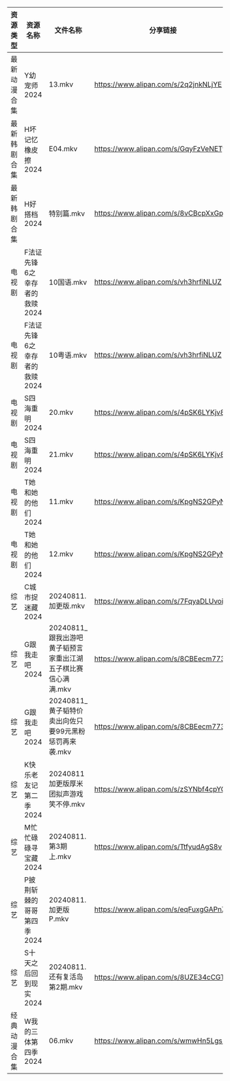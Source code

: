 | 资源类型   | 资源名称              | 文件名称                                  | 分享链接                                 | 更新时间                |
| ------ | ----------------- | ------------------------------------- | ------------------------------------ | ------------------- |
| 最新动漫合集 | Y幼宠师2024          | 13.mkv                                | https://www.alipan.com/s/2q2jnkNLjYE | 2024-08-11 12:10:39 |
| 最新韩剧合集 | H坏记忆橡皮擦2024       | E04.mkv                               | https://www.alipan.com/s/GqyFzVeNETy | 2024-08-11 12:05:37 |
| 最新韩剧合集 | H好搭档2024          | 特别篇.mkv                               | https://www.alipan.com/s/8vCBcpXxGp9 | 2024-08-11 12:05:40 |
| 电视剧    | F法证先锋6之幸存者的救赎2024 | 10国语.mkv                              | https://www.alipan.com/s/vh3hrfiNLUZ | 2024-08-11 14:05:41 |
| 电视剧    | F法证先锋6之幸存者的救赎2024 | 10粤语.mkv                              | https://www.alipan.com/s/vh3hrfiNLUZ | 2024-08-11 14:05:41 |
| 电视剧    | S四海重明2024         | 20.mkv                                | https://www.alipan.com/s/4pSK6LYKjv8 | 2024-08-11 19:06:29 |
| 电视剧    | S四海重明2024         | 21.mkv                                | https://www.alipan.com/s/4pSK6LYKjv8 | 2024-08-11 19:06:29 |
| 电视剧    | T她和她的他们2024       | 11.mkv                                | https://www.alipan.com/s/KpgNS2GPyN5 | 2024-08-11 14:07:10 |
| 电视剧    | T她和她的他们2024       | 12.mkv                                | https://www.alipan.com/s/KpgNS2GPyN5 | 2024-08-11 14:07:10 |
| 综艺     | C城市捉迷藏2024        | 20240811.加更版.mkv                      | https://www.alipan.com/s/7FqyaDLUvoi | 2024-08-11 14:08:18 |
| 综艺     | G跟我走吧2024         | 20240811_跟我出游吧黄子韬预言家重出江湖五子棋比赛信心满满.mkv | https://www.alipan.com/s/8CBEecm773h | 2024-08-11 14:08:24 |
| 综艺     | G跟我走吧2024         | 20240811_黄子韬特价卖出向佐只要99元黑粉惩罚再来袭.mkv    | https://www.alipan.com/s/8CBEecm773h | 2024-08-11 14:08:24 |
| 综艺     | K快乐老友记第二季2024     | 20240811加更版厚米团拟声游戏笑不停.mkv             | https://www.alipan.com/s/zSYNbf4cpYQ | 2024-08-11 14:08:41 |
| 综艺     | M忙忙碌碌寻宝藏2024      | 20240811.第3期上.mkv                     | https://www.alipan.com/s/TtfyudAgS8v | 2024-08-11 14:08:52 |
| 综艺     | P披荆斩棘的哥哥第四季2024   | 20240811.加更版P.mkv                     | https://www.alipan.com/s/eqFuxgGAPnZ | 2024-08-11 14:09:13 |
| 综艺     | S十天之后回到现实2024     | 20240811.还有复活岛第2期.mkv                 | https://www.alipan.com/s/8UZE34cCGTv | 2024-08-11 16:08:59 |
| 经典动漫合集 | W我的三体第四季2024      | 06.mkv                                | https://www.alipan.com/s/wmwHn5LgsFN | 2024-08-11 12:07:07 |
